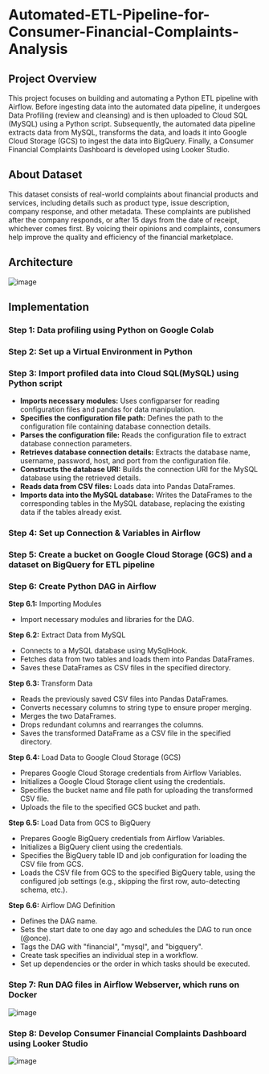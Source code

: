 # Automated-ETL-Pipeline-for-Consumer-Financial-Complaints-Analysis
## Project Overview
This project focuses on building and automating a Python ETL pipeline with Airflow. Before ingesting data into the automated data pipeline, it undergoes Data Profiling (review and cleansing) and is then uploaded to Cloud SQL (MySQL) using a Python script. Subsequently, the automated data pipeline extracts data from MySQL, transforms the data, and loads it into Google Cloud Storage (GCS) to ingest the data into BigQuery. Finally, a Consumer Financial Complaints Dashboard is developed using Looker Studio.
## About Dataset
This dataset consists of real-world complaints about financial products and services, including details such as product type, issue description, company response, and other metadata. These complaints are published after the company responds, or after 15 days from the date of receipt, whichever comes first. By voicing their opinions and complaints, consumers help improve the quality and efficiency of the financial marketplace.
## Architecture
![image](https://github.com/getnkit/Automated-ETL-Pipeline-for-Consumer-Financial-Complaints-Analysis/blob/6b4f65c2430bc17d4b98fd647810c5b0b4847f9a/images/Data%20Architecture.png)
## Implementation
### Step 1: Data profiling using Python on Google Colab
### Step 2: Set up a Virtual Environment in Python
### Step 3: Import profiled data into Cloud SQL(MySQL) using Python script
- **Imports necessary modules:** Uses configparser for reading configuration files and pandas for data manipulation.
- **Specifies the configuration file path:** Defines the path to the configuration file containing database connection details.
- **Parses the configuration file:** Reads the configuration file to extract database connection parameters.
- **Retrieves database connection details:** Extracts the database name, username, password, host, and port from the configuration file.
- **Constructs the database URI:** Builds the connection URI for the MySQL database using the retrieved details.
- **Reads data from CSV files:** Loads data into Pandas DataFrames.
- **Imports data into the MySQL database:** Writes the DataFrames to the corresponding tables in the MySQL database, replacing the existing data if the tables already exist.

### Step 4: Set up Connection & Variables in Airflow
### Step 5: Create a bucket on Google Cloud Storage (GCS) and a dataset on BigQuery for ETL pipeline
### Step 6: Create Python DAG in Airflow
**Step 6.1:** Importing Modules
- Import necessary modules and libraries for the DAG.

**Step 6.2:** Extract Data from MySQL
- Connects to a MySQL database using MySqlHook.
- Fetches data from two tables and loads them into Pandas DataFrames.
- Saves these DataFrames as CSV files in the specified directory.

**Step 6.3:** Transform Data
- Reads the previously saved CSV files into Pandas DataFrames.
- Converts necessary columns to string type to ensure proper merging.
- Merges the two DataFrames.
- Drops redundant columns and rearranges the columns.
- Saves the transformed DataFrame as a CSV file in the specified directory.

**Step 6.4:** Load Data to Google Cloud Storage (GCS)
- Prepares Google Cloud Storage credentials from Airflow Variables.
- Initializes a Google Cloud Storage client using the credentials.
- Specifies the bucket name and file path for uploading the transformed CSV file.
- Uploads the file to the specified GCS bucket and path.

**Step 6.5:** Load Data from GCS to BigQuery
- Prepares Google BigQuery credentials from Airflow Variables.
- Initializes a BigQuery client using the credentials.
- Specifies the BigQuery table ID and job configuration for loading the CSV file from GCS.
- Loads the CSV file from GCS to the specified BigQuery table, using the configured job settings (e.g., skipping the first row, auto-detecting schema, etc.).

**Step 6.6:** Airflow DAG Definition
- Defines the DAG name.
- Sets the start date to one day ago and schedules the DAG to run once (@once).
- Tags the DAG with "financial", "mysql", and "bigquery".
- Create task specifies an individual step in a workflow.
- Set up dependencies or the order in which tasks should be executed.

### Step 7: Run DAG files in Airflow Webserver, which runs on Docker
![image](https://github.com/getnkit/Automated-ETL-Pipeline-for-Consumer-Financial-Complaints-Analysis/blob/353f894f5ee36914d745e6f241f7edcf0df9276e/images/Data%20Pipeline%20with%20Airflow.png)
### Step 8: Develop Consumer Financial Complaints Dashboard using Looker Studio
![image](https://github.com/getnkit/Automated-ETL-Pipeline-for-Consumer-Financial-Complaints-Analysis/blob/761e209eb5ff580afadef3da504393fcd835949a/images/Consumer%20Financial%20Complaints%20Dashboard.jpg)


